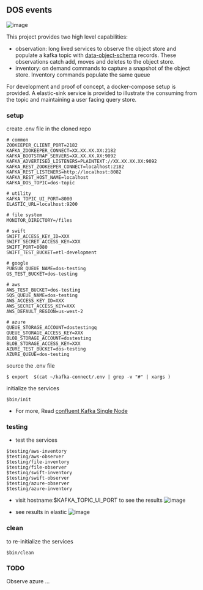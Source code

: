 
## DOS events

![image](https://user-images.githubusercontent.com/47808/32254182-63da596e-be5c-11e7-9a6a-4c44c720e25c.png)


This project provides two high level capabilities:
* observation: long lived services to observe the object store and populate a kafka topic with [data-object-schema](https://github.com/ga4gh/data-object-schemas/blob/master/proto/data_objects.proto) records. These observations catch add, moves and deletes to the object store.
* inventory: on demand commands to capture a snapshot of the object store.  Inventory commands populate the same queue

For development and proof of concept, a docker-compose setup is provided.
A elastic-sink service is provided to illustrate the consuming from the topic and maintaining a user facing query store.


### setup
  create .env file in the cloned repo
  ```
  # common
  ZOOKEEPER_CLIENT_PORT=2182
  KAFKA_ZOOKEEPER_CONNECT=XX.XX.XX.XX:2182
  KAFKA_BOOTSTRAP_SERVERS=XX.XX.XX.XX:9092
  KAFKA_ADVERTISED_LISTENERS=PLAINTEXT://XX.XX.XX.XX:9092
  KAFKA_REST_ZOOKEEPER_CONNECT=localhost:2182
  KAFKA_REST_LISTENERS=http://localhost:8082
  KAFKA_REST_HOST_NAME=localhost
  KAFKA_DOS_TOPIC=dos-topic

  # utility
  KAFKA_TOPIC_UI_PORT=8000
  ELASTIC_URL=localhost:9200

  # file system
  MONITOR_DIRECTORY=/files

  # swift
  SWIFT_ACCESS_KEY_ID=XXX
  SWIFT_SECRET_ACCESS_KEY=XXX
  SWIFT_PORT=8080
  SWIFT_TEST_BUCKET=etl-development

  # google
  PUBSUB_QUEUE_NAME=dos-testing
  GS_TEST_BUCKET=dos-testing

  # aws
  AWS_TEST_BUCKET=dos-testing
  SQS_QUEUE_NAME=dos-testing
  AWS_ACCESS_KEY_ID=XXX
  AWS_SECRET_ACCESS_KEY=XXX
  AWS_DEFAULT_REGION=us-west-2

  # azure
  QUEUE_STORAGE_ACCOUNT=dostestingq
  QUEUE_STORAGE_ACCESS_KEY=XXX
  BLOB_STORAGE_ACCOUNT=dostesting
  BLOB_STORAGE_ACCESS_KEY=XXX
  AZURE_TEST_BUCKET=dos-testing
  AZURE_QUEUE=dos-testing
  ```

  source the .env file
  ```
  $ export  $(cat ~/kafka-connect/.env | grep -v "#" | xargs )
  ```

  initialize the services
  ```
  $bin/init
  ```
  * For more, Read [confluent Kafka Single Node](https://docs.confluent.io/current/cp-docker-images/docs/quickstart.html#getting-started-with-docker-compose
  )

### testing
  * test the services
  ```
  $testing/aws-inventory
  $testing/aws-observer
  $testing/file-inventory
  $testing/file-observer
  $testing/swift-inventory
  $testing/swift-observer
  $testing/azure-observer
  $testing/azure-inventory
  ```
  * visit hostname:$KAFKA_TOPIC_UI_PORT to see the results
  ![image](https://user-images.githubusercontent.com/47808/32018643-62b37840-b97f-11e7-9203-0e1c7f41a0be.png)

  * see results in elastic
  ![image](https://user-images.githubusercontent.com/47808/32027500-3787c350-b99e-11e7-8da2-77e38509af33.png)



### clean
  to re-initialize the services
  ```
  $bin/clean
  ```

### TODO
  Observe azure ...
